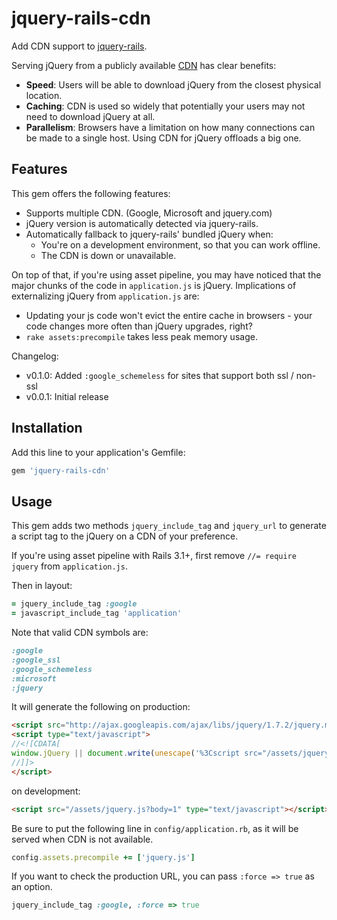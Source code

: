 # jquery-rails-cdn

Add CDN support to [jquery-rails](https://github.com/rails/jquery-rails).

Serving jQuery from a publicly available [CDN](http://en.wikipedia.org/wiki/Content_Delivery_Network) has clear benefits:

* **Speed**: Users will be able to download jQuery from the closest physical location.
* **Caching**: CDN is used so widely that potentially your users may not need to download jQuery at all.
* **Parallelism**: Browsers have a limitation on how many connections can be made to a single host. Using CDN for jQuery offloads a big one.

## Features

This gem offers the following features:

* Supports multiple CDN. (Google, Microsoft and jquery.com)
* jQuery version is automatically detected via jquery-rails.
* Automatically fallback to jquery-rails' bundled jQuery when:
  * You're on a development environment, so that you can work offline.
  * The CDN is down or unavailable.

On top of that, if you're using asset pipeline, you may have noticed that the major chunks of the code in `application.js` is jQuery. Implications of externalizing jQuery from `application.js` are:

* Updating your js code won't evict the entire cache in browsers - your code changes more often than jQuery upgrades, right?
* `rake assets:precompile` takes less peak memory usage.

Changelog:

* v0.1.0: Added `:google_schemeless` for sites that support both ssl / non-ssl
* v0.0.1: Initial release

## Installation

Add this line to your application's Gemfile:

```ruby
gem 'jquery-rails-cdn'
```

## Usage

This gem adds two methods `jquery_include_tag` and `jquery_url` to generate a script tag to the jQuery on a CDN of your preference.

If you're using asset pipeline with Rails 3.1+, first remove `//= require jquery` from `application.js`.

Then in layout:

```ruby
= jquery_include_tag :google
= javascript_include_tag 'application'
```

Note that valid CDN symbols are:

```ruby
:google
:google_ssl
:google_schemeless
:microsoft
:jquery
```

It will generate the following on production:

```html
<script src="http://ajax.googleapis.com/ajax/libs/jquery/1.7.2/jquery.min.js" type="text/javascript"></script>
<script type="text/javascript">
//<![CDATA[
window.jQuery || document.write(unescape('%3Cscript src="/assets/jquery-86b29a215ef746103e2469f095a4df9e.js" type="text/javascript">%3C/script>'))
//]]>
</script>
```

on development:

```html
<script src="/assets/jquery.js?body=1" type="text/javascript"></script>
```

Be sure to put the following line in `config/application.rb`, as it will be served when CDN is not available.

```ruby
config.assets.precompile += ['jquery.js']
```

If you want to check the production URL, you can pass `:force => true` as an option.

```ruby
jquery_include_tag :google, :force => true
```
